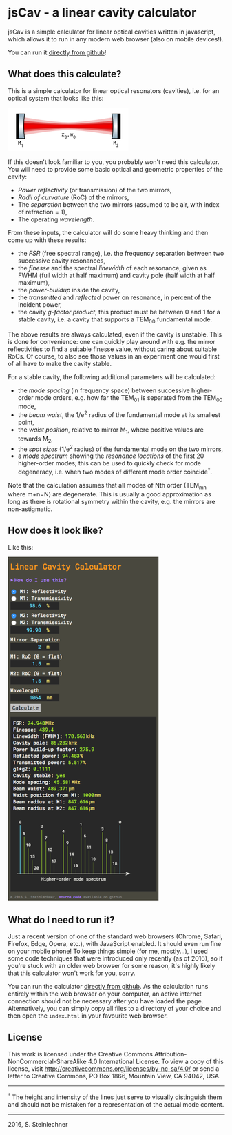 # jsCav - a linear cavity calculator

jsCav is a simple calculator for linear optical cavities written in javascript, which allows it to run in any modern web browser (also on mobile devices!).

You can run it [directly from github](http://sestei.github.com/jscav)!


## What does this calculate?

This is a simple calculator for linear optical resonators (cavities), i.e. for an optical system that looks like this:

<img src="lincav.png" width="280" height="100" />

If this doesn't look familiar to you, you probably won't need this calculator.
You will need to provide some basic optical and geometric properties of the cavity:

* _Power reflectivity_ (or transmission) of the two mirrors,
* _Radii of curvature_ (RoC) of the mirrors,
* The _separation_ between the two mirrors (assumed to be air, with index of refraction = 1),
* The operating _wavelength_.

From these inputs, the calculator will do some heavy thinking and then come up with these results:

* the _FSR_ (free spectral range), i.e. the frequency separation between two successive cavity resonances,
* the _finesse_ and the spectral _linewidth_ of each resonance, given as FWHM (full width at half maximum) and cavity pole (half width at half maximum),
* the _power-buildup_ inside the cavity,
* the _transmitted_ and _reflected_ power on resonance, in percent of the incident power,
* the cavity _g-factor product_, this product must be between 0 and 1 for a stable cavity, i.e. a cavity that supports a TEM<sub>00</sub> fundamental mode.

The above results are always calculated, even if the cavity is unstable. This is done for convenience: one can quickly play around with e.g. the mirror reflectivities to find a suitable finesse value, without caring about suitable RoCs. Of course, to also see those values in an experiment one would first of all have to make the cavity stable.

For a stable cavity, the following additional parameters will be calculated:

* the _mode spacing_ (in frequency space) between successive higher-order mode orders, e.g. how far the TEM<sub>01</sub> is separated from the TEM<sub>00</sub> mode,
* the _beam waist_, the 1/e<sup>2</sup> radius of the fundamental mode at its smallest point,
* the _waist position_, relative to mirror M<sub>1</sub>, where positive values are towards M<sub>2</sub>,
* the _spot sizes_ (1/e<sup>2</sup> radius) of the fundamental mode on the two mirrors,
* a _mode spectrum_ showing the _resonance locations_ of the first 20 higher-order modes; this can be used to quickly check for mode degeneracy, i.e. when two modes of different mode order coincide<sup>&dagger;</sup>.

Note that the calculation assumes that all modes of Nth order (TEM<sub>mn</sub> where m+n=N) are degenerate. This is usually a good approximation as long as there is rotational symmetry within the cavity, e.g. the mirrors are non-astigmatic.


## How does it look like?

Like this:

<img src="jscav.png" width="350" />


## What do I need to run it?

Just a recent version of one of the standard web browsers (Chrome, Safari, Firefox, Edge, Opera, etc.), with JavaScript enabled. It should even run fine on your mobile phone! To keep things simple (for me, mostly...), I used some code techniques that were introduced only recently (as of 2016), so if you're stuck with an older web browser for some reason, it's highly likely that this calculator won't work for you, sorry.

You can run the calculator [directly from github](http://sestei.github.com/jscav). As the calculation runs entirely within the web browser on your computer, an active internet connection should not be necessary after you have loaded the page. Alternatively, you can simply copy all files to a directory of your choice and
then open the `index.html` in your favourite web browser.

## License

This work is licensed under the Creative Commons Attribution-NonCommercial-ShareAlike 4.0 International License. To view a copy of this license, visit http://creativecommons.org/licenses/by-nc-sa/4.0/ or send a letter to Creative Commons, PO Box 1866, Mountain View, CA 94042, USA.

----
<sup>&dagger;</sup> The height and intensity of the lines just serve to visually distinguish them and should not be mistaken for a representation of the actual mode content.

----
2016, S. Steinlechner
